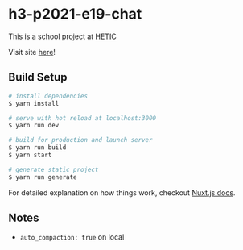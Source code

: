 # h3-p2021-e19-chat

This is a school project at [HETIC](https://www.hetic.net/)

Visit site [here](https://chat.edhbr.fr)!

## Build Setup

```bash
# install dependencies
$ yarn install

# serve with hot reload at localhost:3000
$ yarn run dev

# build for production and launch server
$ yarn run build
$ yarn start

# generate static project
$ yarn run generate
```

For detailed explanation on how things work, checkout [Nuxt.js docs](https://nuxtjs.org).

## Notes

- `auto_compaction: true` on local
